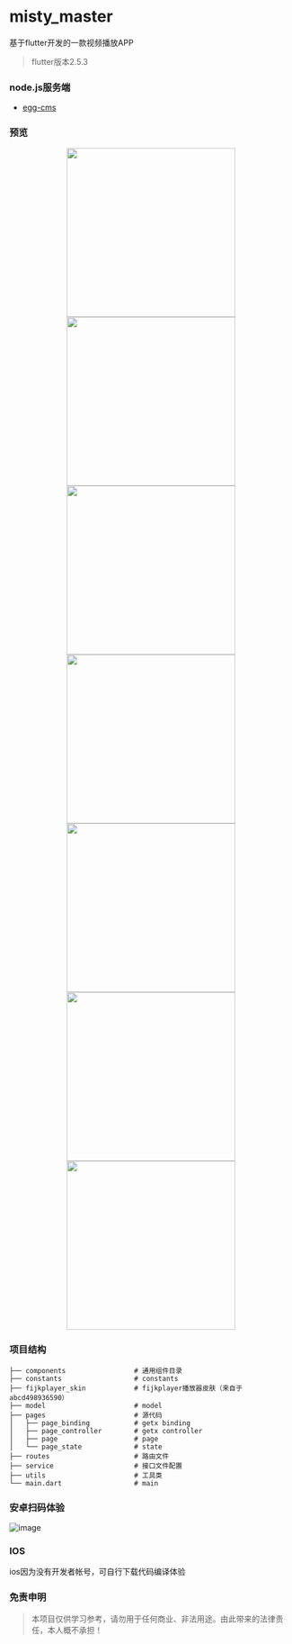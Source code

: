 # misty_master
基于flutter开发的一款视频播放APP
> flutter版本2.5.3
### node.js服务端
- [egg-cms](https://github.com/chillley/egg-cms)

### 预览
<p align="center">
<img src="https://gitee.com/chillley/images/raw/main/misty/app1.jpg" width="300">
<img src="https://gitee.com/chillley/images/raw/main/misty/app2.jpg" width="300">
<img src="https://gitee.com/chillley/images/raw/main/misty/app3.jpg" width="300">
<img src="https://gitee.com/chillley/images/raw/main/misty/app4.jpg" width="300">
<img src="https://gitee.com/chillley/images/raw/main/misty/app5.jpg" width="300">
<img src="https://gitee.com/chillley/images/raw/main/misty/app6.jpg" width="300">
<img src="https://gitee.com/chillley/images/raw/main/misty/app7.jpg" width="300">
</p>

### 项目结构


```
├── components                 # 通用组件目录
├── constants                  # constants 
├── fijkplayer_skin            # fijkplayer播放器皮肤（来自于abcd498936590）
├── model                      # model
├── pages                      # 源代码
│   ├── page_binding           # getx binding
│   ├── page_controller        # getx controller
│   ├── page                   # page
│   └── page_state             # state
├── routes                     # 路由文件
├── service                    # 接口文件配置
├── utils                      # 工具类
└── main.dart                  # main
```

### 安卓扫码体验
![image](https://gitee.com/chillley/images/raw/main/misty/download.png)
### IOS
ios因为没有开发者帐号，可自行下载代码编译体验

### 免责申明
> 本项目仅供学习参考，请勿用于任何商业、非法用途。由此带来的法律责任，本人概不承担！